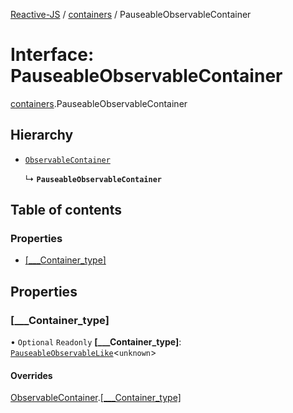 [Reactive-JS](../README.md) / [containers](../modules/containers.md) / PauseableObservableContainer

# Interface: PauseableObservableContainer

[containers](../modules/containers.md).PauseableObservableContainer

## Hierarchy

- [`ObservableContainer`](containers.ObservableContainer-1.md)

  ↳ **`PauseableObservableContainer`**

## Table of contents

### Properties

- [[\_\_\_Container\_type]](containers.PauseableObservableContainer.md#[___container_type])

## Properties

### [\_\_\_Container\_type]

• `Optional` `Readonly` **[\_\_\_Container\_type]**: [`PauseableObservableLike`](types.PauseableObservableLike.md)<`unknown`\>

#### Overrides

[ObservableContainer](containers.ObservableContainer-1.md).[[___Container_type]](containers.ObservableContainer-1.md#[___container_type])
